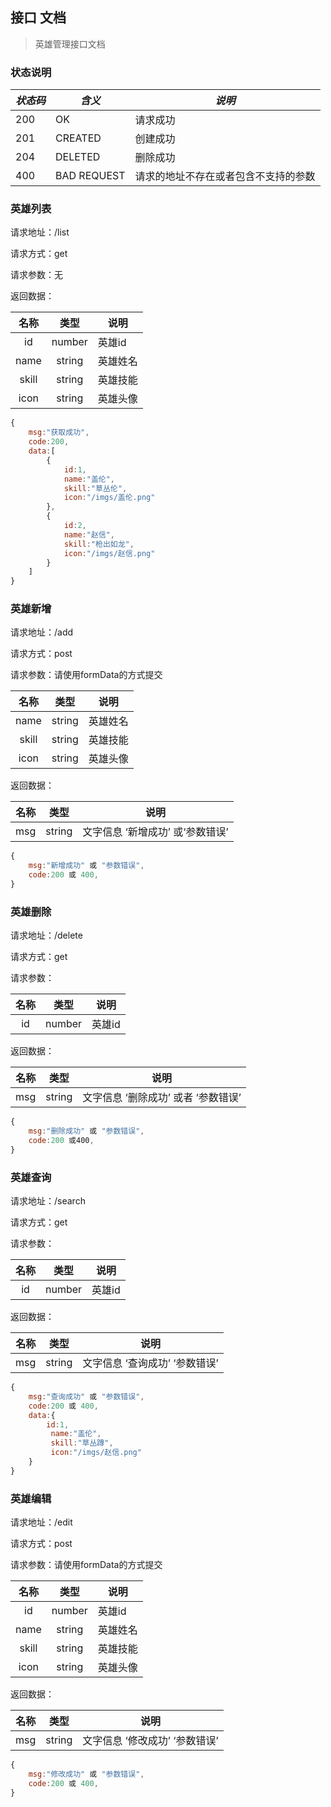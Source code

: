 ## 接口 文档

> 英雄管理接口文档

### 状态说明

| *状态码* | *含义*      | *说明*                               |
| -------- | ----------- | ------------------------------------ |
| 200      | OK          | 请求成功                             |
| 201      | CREATED     | 创建成功                             |
| 204      | DELETED     | 删除成功                             |
| 400      | BAD REQUEST | 请求的地址不存在或者包含不支持的参数 |



### 英雄列表

请求地址：/list

请求方式：get

请求参数：无

返回数据：

| 名称  |  类型  | 说明     |
| :---: | :----: | -------- |
|  id   | number | 英雄id   |
| name  | string | 英雄姓名 |
| skill | string | 英雄技能 |
| icon  | string | 英雄头像 |

```js
{
    msg:"获取成功",
    code:200,
    data:[
        {
            id:1,
            name:"盖伦",
            skill:"草丛伦",
            icon:"/imgs/盖伦.png"
        },
        {
            id:2,
            name:"赵信",
            skill:"枪出如龙",
            icon:"/imgs/赵信.png"
        }
    ]
}
```

### 英雄新增

请求地址：/add

请求方式：post

请求参数：请使用formData的方式提交

| 名称  |  类型  | 说明     |
| :---: | :----: | -------- |
| name  | string | 英雄姓名 |
| skill | string | 英雄技能 |
| icon  | string | 英雄头像 |

返回数据：

| 名称 |  类型  | 说明                              |
| :--: | :----: | --------------------------------- |
| msg  | string | 文字信息  ‘新增成功’ 或‘参数错误’ |

```js
{
    msg:"新增成功" 或 "参数错误",
    code:200 或 400,
}
```

### 英雄删除

请求地址：/delete

请求方式：get

请求参数：

| 名称 |  类型  | 说明   |
| :--: | :----: | ------ |
|  id  | number | 英雄id |

返回数据：

| 名称 |  类型  | 说明                                  |
| :--: | :----: | ------------------------------------- |
| msg  | string | 文字信息  ‘删除成功’  或者 ‘参数错误’ |

```js
{
    msg:"删除成功" 或 "参数错误",
    code:200 或400,
}
```



### 英雄查询

请求地址：/search

请求方式：get

请求参数：

| 名称 |  类型  | 说明   |
| :--: | :----: | ------ |
|  id  | number | 英雄id |

返回数据：

| 名称 |  类型  | 说明                              |
| :--: | :----: | --------------------------------- |
| msg  | string | 文字信息  ‘查询成功’   ‘参数错误’ |

```js
{
    msg:"查询成功" 或 "参数错误",
    code:200 或 400,
    data:{
		id:1,
         name:"盖伦",
         skill:"草丛蹲",
         icon:"/imgs/赵信.png"
    }
}
```



### 英雄编辑

请求地址：/edit

请求方式：post

请求参数：请使用formData的方式提交

| 名称  |  类型  | 说明     |
| :---: | :----: | -------- |
|  id   | number | 英雄id   |
| name  | string | 英雄姓名 |
| skill | string | 英雄技能 |
| icon  | string | 英雄头像 |

返回数据：

| 名称 |  类型  | 说明                              |
| :--: | :----: | --------------------------------- |
| msg  | string | 文字信息  ‘修改成功’   ‘参数错误’ |

```js
{
    msg:"修改成功" 或 "参数错误",
    code:200 或 400,
}
```
